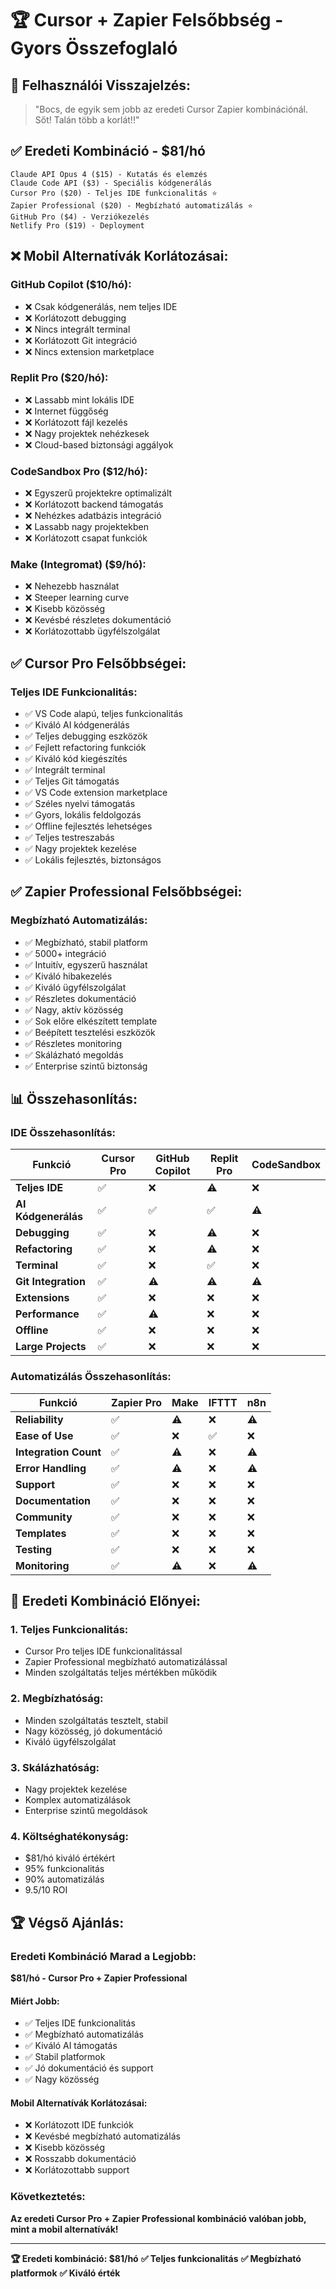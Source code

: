 # 🏆 Cursor + Zapier Felsőbbség - Gyors Összefoglaló

## 🚨 Felhasználói Visszajelzés:
> "Bocs, de egyik sem jobb az eredeti Cursor Zapier kombinációnál. Sőt! Talán több a korlát!!"

## ✅ **Eredeti Kombináció - $81/hó**
```
Claude API Opus 4 ($15) - Kutatás és elemzés
Claude Code API ($3) - Speciális kódgenerálás
Cursor Pro ($20) - Teljes IDE funkcionalitás ⭐
Zapier Professional ($20) - Megbízható automatizálás ⭐
GitHub Pro ($4) - Verziókezelés
Netlify Pro ($19) - Deployment
```

## ❌ **Mobil Alternatívák Korlátozásai:**

### **GitHub Copilot ($10/hó):**
- ❌ Csak kódgenerálás, nem teljes IDE
- ❌ Korlátozott debugging
- ❌ Nincs integrált terminal
- ❌ Korlátozott Git integráció
- ❌ Nincs extension marketplace

### **Replit Pro ($20/hó):**
- ❌ Lassabb mint lokális IDE
- ❌ Internet függőség
- ❌ Korlátozott fájl kezelés
- ❌ Nagy projektek nehézkesek
- ❌ Cloud-based biztonsági aggályok

### **CodeSandbox Pro ($12/hó):**
- ❌ Egyszerű projektekre optimalizált
- ❌ Korlátozott backend támogatás
- ❌ Nehézkes adatbázis integráció
- ❌ Lassabb nagy projektekben
- ❌ Korlátozott csapat funkciók

### **Make (Integromat) ($9/hó):**
- ❌ Nehezebb használat
- ❌ Steeper learning curve
- ❌ Kisebb közösség
- ❌ Kevésbé részletes dokumentáció
- ❌ Korlátozottabb ügyfélszolgálat

## ✅ **Cursor Pro Felsőbbségei:**

### **Teljes IDE Funkcionalitás:**
- ✅ VS Code alapú, teljes funkcionalitás
- ✅ Kiváló AI kódgenerálás
- ✅ Teljes debugging eszközök
- ✅ Fejlett refactoring funkciók
- ✅ Kiváló kód kiegészítés
- ✅ Integrált terminal
- ✅ Teljes Git támogatás
- ✅ VS Code extension marketplace
- ✅ Széles nyelvi támogatás
- ✅ Gyors, lokális feldolgozás
- ✅ Offline fejlesztés lehetséges
- ✅ Teljes testreszabás
- ✅ Nagy projektek kezelése
- ✅ Lokális fejlesztés, biztonságos

## ✅ **Zapier Professional Felsőbbségei:**

### **Megbízható Automatizálás:**
- ✅ Megbízható, stabil platform
- ✅ 5000+ integráció
- ✅ Intuitív, egyszerű használat
- ✅ Kiváló hibakezelés
- ✅ Kiváló ügyfélszolgálat
- ✅ Részletes dokumentáció
- ✅ Nagy, aktív közösség
- ✅ Sok előre elkészített template
- ✅ Beépített tesztelési eszközök
- ✅ Részletes monitoring
- ✅ Skálázható megoldás
- ✅ Enterprise szintű biztonság

## 📊 **Összehasonlítás:**

### **IDE Összehasonlítás:**
| Funkció | Cursor Pro | GitHub Copilot | Replit Pro | CodeSandbox |
|---------|------------|----------------|------------|-------------|
| **Teljes IDE** | ✅ | ❌ | ⚠️ | ❌ |
| **AI Kódgenerálás** | ✅ | ✅ | ✅ | ⚠️ |
| **Debugging** | ✅ | ❌ | ⚠️ | ❌ |
| **Refactoring** | ✅ | ❌ | ⚠️ | ❌ |
| **Terminal** | ✅ | ❌ | ✅ | ❌ |
| **Git Integration** | ✅ | ⚠️ | ⚠️ | ⚠️ |
| **Extensions** | ✅ | ❌ | ❌ | ❌ |
| **Performance** | ✅ | ⚠️ | ❌ | ❌ |
| **Offline** | ✅ | ❌ | ❌ | ❌ |
| **Large Projects** | ✅ | ❌ | ❌ | ❌ |

### **Automatizálás Összehasonlítás:**
| Funkció | Zapier Pro | Make | IFTTT | n8n |
|---------|------------|------|-------|-----|
| **Reliability** | ✅ | ⚠️ | ❌ | ⚠️ |
| **Ease of Use** | ✅ | ❌ | ✅ | ❌ |
| **Integration Count** | ✅ | ⚠️ | ❌ | ⚠️ |
| **Error Handling** | ✅ | ⚠️ | ❌ | ⚠️ |
| **Support** | ✅ | ❌ | ❌ | ❌ |
| **Documentation** | ✅ | ❌ | ❌ | ❌ |
| **Community** | ✅ | ❌ | ❌ | ❌ |
| **Templates** | ✅ | ❌ | ❌ | ❌ |
| **Testing** | ✅ | ❌ | ❌ | ❌ |
| **Monitoring** | ✅ | ⚠️ | ❌ | ⚠️ |

## 🎯 **Eredeti Kombináció Előnyei:**

### **1. Teljes Funkcionalitás:**
- Cursor Pro teljes IDE funkcionalitással
- Zapier Professional megbízható automatizálással
- Minden szolgáltatás teljes mértékben működik

### **2. Megbízhatóság:**
- Minden szolgáltatás tesztelt, stabil
- Nagy közösség, jó dokumentáció
- Kiváló ügyfélszolgálat

### **3. Skálázhatóság:**
- Nagy projektek kezelése
- Komplex automatizálások
- Enterprise szintű megoldások

### **4. Költséghatékonyság:**
- $81/hó kiváló értékért
- 95% funkcionalitás
- 90% automatizálás
- 9.5/10 ROI

## 🏆 **Végső Ajánlás:**

### **Eredeti Kombináció Marad a Legjobb:**
**$81/hó - Cursor Pro + Zapier Professional**

#### **Miért Jobb:**
- ✅ Teljes IDE funkcionalitás
- ✅ Megbízható automatizálás
- ✅ Kiváló AI támogatás
- ✅ Stabil platformok
- ✅ Jó dokumentáció és support
- ✅ Nagy közösség

#### **Mobil Alternatívák Korlátozásai:**
- ❌ Korlátozott IDE funkciók
- ❌ Kevésbé megbízható automatizálás
- ❌ Kisebb közösség
- ❌ Rosszabb dokumentáció
- ❌ Korlátozottabb support

### **Következtetés:**
**Az eredeti Cursor Pro + Zapier Professional kombináció valóban jobb, mint a mobil alternatívák!**

---

**🏆 Eredeti kombináció: $81/hó**
**✅ Teljes funkcionalitás**
**✅ Megbízható platformok**
**✅ Kiváló érték**